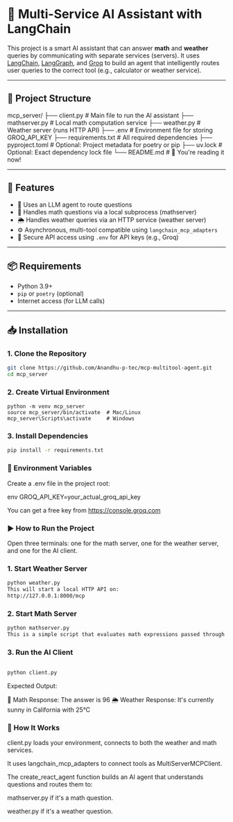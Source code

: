 # 🧠 Multi-Service AI Assistant with LangChain

This project is a smart AI assistant that can answer **math** and **weather** queries by communicating with separate services (servers). It uses [LangChain](https://www.langchain.com/), [LangGraph](https://github.com/langchain-ai/langgraph), and [Groq](https://console.groq.com/) to build an agent that intelligently routes user queries to the correct tool (e.g., calculator or weather service).

---

## 📂 Project Structure

mcp_server/
├── client.py # Main file to run the AI assistant
├── mathserver.py # Local math computation service
├── weather.py # Weather server (runs HTTP API)
├── .env # Environment file for storing GROQ_API_KEY
├── requirements.txt # All required dependencies
├── pyproject.toml # Optional: Project metadata for poetry or pip
├── uv.lock # Optional: Exact dependency lock file
└── README.md # 📖 You're reading it now!


---

## 🚀 Features

- 🤖 Uses an LLM agent to route questions
- 🧮 Handles math questions via a local subprocess (mathserver)
- 🌦️ Handles weather queries via an HTTP service (weather server)
- ⚙️ Asynchronous, multi-tool compatible using `langchain_mcp_adapters`
- 🔑 Secure API access using `.env` for API keys (e.g., Groq)

---

## 📦 Requirements

- Python 3.9+
- `pip` or `poetry` (optional)
- Internet access (for LLM calls)

---

## 📥 Installation

### 1. Clone the Repository

```bash
git clone https://github.com/Anandhu-p-tec/mcp-multitool-agent.git
cd mcp_server

```
### 2. Create Virtual Environment
```
python -m venv mcp_server
source mcp_server/bin/activate  # Mac/Linux
mcp_server\Scripts\activate     # Windows
```
### 3. Install Dependencies
```bash
pip install -r requirements.txt
```

### 🔐 Environment Variables
Create a .env file in the project root:

env
GROQ_API_KEY=your_actual_groq_api_key

You can get a free key from https://console.groq.com

### ▶️ How to Run the Project
Open three terminals: one for the math server, one for the weather server, and one for the AI client.

### 1. Start Weather Server
```bash
python weather.py
This will start a local HTTP API on:
http://127.0.0.1:8000/mcp
```

### 2. Start Math Server
```bash
python mathserver.py
This is a simple script that evaluates math expressions passed through standard input/output.
```

### 3. Run the AI Client
```bash

python client.py
```
Expected Output:


🧮 Math Response: The answer is 96
🌦️ Weather Response: It's currently sunny in California with 25°C

### 🧠 How It Works
client.py loads your environment, connects to both the weather and math services.

It uses langchain_mcp_adapters to connect tools as MultiServerMCPClient.

The create_react_agent function builds an AI agent that understands questions and routes them to:

mathserver.py if it's a math question.

weather.py if it's a weather question.




